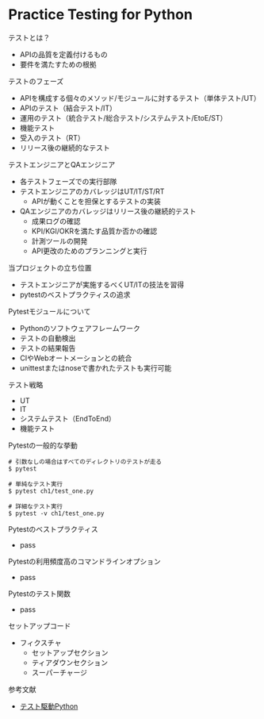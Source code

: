 # Practice Testing for Python

テストとは？
- APIの品質を定義付けるもの
- 要件を満たすための根拠

テストのフェーズ
- APIを構成する個々のメソッド/モジュールに対するテスト（単体テスト/UT）
- APIのテスト（結合テスト/IT）
- 運用のテスト（統合テスト/総合テスト/システムテスト/EtoE/ST）
- 機能テスト
- 受入のテスト（RT）
- リリース後の継続的なテスト

テストエンジニアとQAエンジニア
- 各テストフェーズでの実行部隊
- テストエンジニアのカバレッジはUT/IT/ST/RT
    - APIが動くことを担保とするテストの実装
- QAエンジニアのカバレッジはリリース後の継続的テスト
    - 成果ログの確認
    - KPI/KGI/OKRを満たす品質か否かの確認
    - 計測ツールの開発
    - API更改のためのプランニングと実行

当プロジェクトの立ち位置
- テストエンジニアが実施するべくUT/ITの技法を習得
- pytestのベストプラクティスの追求

Pytestモジュールについて
- Pythonのソフトウェアフレームワーク
- テストの自動検出
- テストの結果報告
- CIやWebオートメーションとの統合
- unittestまたはnoseで書かれたテストも実行可能

テスト戦略
- UT
- IT
- システムテスト（EndToEnd）
- 機能テスト

Pytestの一般的な挙動
```
# 引数なしの場合はすべてのディレクトリのテストが走る
$ pytest

# 単純なテスト実行
$ pytest ch1/test_one.py

# 詳細なテスト実行
$ pytest -v ch1/test_one.py
```

Pytestのベストプラクティス
- pass

Pytestの利用頻度高のコマンドラインオプション
- pass

Pytestのテスト関数
- pass

セットアップコード
- フィクスチャ
    - セットアップセクション
    - ティアダウンセクション
    - スーパーチャージ

参考文献
- [テスト駆動Python](https://www.shoeisha.co.jp/book/detail/9784798157603)




 

